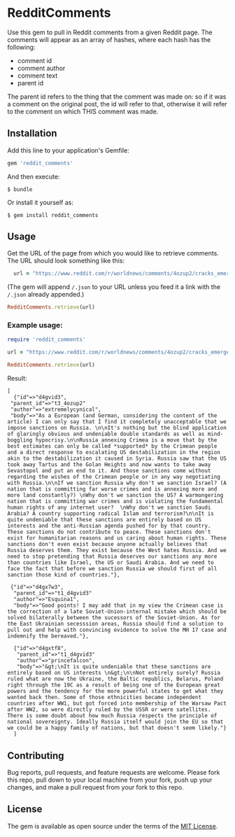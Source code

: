 # RedditComments

Use this gem to pull in Reddit comments from a given Reddit page.
The comments will appear as an array of hashes, where each hash has the following:
- comment id
- comment author
- comment text
- parent id

The parent id refers to the thing that the comment was made on: so if it was a comment on the original post, the id will refer
to that, otherwise it will refer to the comment on which THIS comment was made.

## Installation

Add this line to your application's Gemfile:

```ruby
gem 'reddit_comments'
```

And then execute:

    $ bundle

Or install it yourself as:

    $ gem install reddit_comments

## Usage

Get the URL of the page from which you would like to retrieve comments. The URL should look something like this:

```ruby
  url = "https://www.reddit.com/r/worldnews/comments/4ozup2/cracks_emerge_in_the_european_consensus_on_russia/"
```

(The gem will append ```/.json``` to your URL unless you feed it a link with the ```/.json``` already appended.)

```ruby
RedditComments.retrieve(url)
```

### Example usage:

```ruby
require 'reddit_comments'

url = "https://www.reddit.com/r/worldnews/comments/4ozup2/cracks_emerge_in_the_european_consensus_on_russia/"

RedditComments.retrieve(url)
```
Result:

```wrap:space
[
  {"id"=>"d4gvid3",
 "parent_id"=>"t3_4ozup2"
 "author"=>"extremelycynical",
 "body"=>"As a European (and German, considering the content of the article) I can only say that I find it completely unacceptable that we impose sanctions on Russia. \n\nIt's nothing but the blind application of glaringly obvious and undeniable double standards as well as mind-boggling hypocrisy.\n\nRussia annexing Crimea is a move that by the best estimates can only be called *supported* by the Crimean people and a direct response to escalating US destabilization in the region akin to the destabilization it caused in Syria. Russia saw that the US took away Tartus and the Golan Heights and now wants to take away Sevastopol and put an end to it. And those sanctions come without regarding the wishes of the Crimean people or in any way negotiating with Russia.\n\nIf we sanction Russia why don't we sanction Israel? (A nation that is committing far worse crimes and is annexing more and more land constantly?) \nWhy don't we sanction the US? A warmongering nation that is committing war crimes and is violating the fundamental human rights of any internet user?  \nWhy don't we sanction Saudi Arabia? A country supporting radical Islam and terrorism?\n\nIt is quite undeniable that these sanctions are entirely based on US interests and the anti-Russian agenda pushed for by that country. These sanctions do not contribute to peace. These sanctions don't exist for humanitarian reasons and us caring about human rights. These sanctions don't even exist because anyone actually believes that Russia deserves them. They exist because the West hates Russia. And we need to stop pretending that Russia deserves our sanctions any more than countries like Israel, the US or Saudi Arabia. And we need to face the fact that before we sanction Russia we should first of all sanction those kind of countries."},

 {"id"=>"d4gx7w3",
  "parent_id"=>"t1_d4gvid3"
  "author"=>"Esquina1",
  "body"=>"Good points! I may add that in my view the Crimean case is the correction of a late Soviet-Union-internal mistake which should be solved bilaterally between the sucessors of the Soviet-Union. As for the East Ukrainian secesssion areas, Russia should find a solution to pull out and help with convincing evidence to solve the MH 17 case and indemnify the bereaved."},

  {"id"=>"d4gxtf8",
   "parent_id"=>"t1_d4gvid3"
   "author"=>"princefalcon",
   "body"=>"&gt;\nIt is quite undeniable that these sanctions are entirely based on US interests \n&gt;\n\nNot entirely surely? Russia ruled what are now the Ukraine, the Baltic republics, Belarus, Poland right through the 19C as a result of being one of the European great powers and the tendency for the more powerful states to get what they wanted back then. Some of those ethnicities became independent countries after WW1, but got forced into membership of the Warsaw Pact after WW2, so were directly ruled by the USSR or were satellites. There is some doubt about how much Russia respects the principle of national sovereignty. Ideally Russia itself would join the EU so that we could be a happy family of nations, but that doesn't seem likely."}
  ]
```

## Contributing

Bug reports, pull requests, and feature requests are welcome. Please fork this repo, pull down to your local machine from your fork, push up your changes, and make a pull request from your fork to this repo.

## License

The gem is available as open source under the terms of the [MIT License](http://opensource.org/licenses/MIT).
